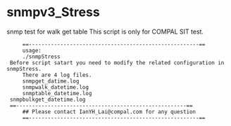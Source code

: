 # snmpv3_Stress
 snmp test for walk get table
This script is only for COMPAL SIT test.


         ==------------------------------------------------------==
         usage:
         ./snmpStress
	 Before script satart you need to modify the related configuration in snmpStress.
         There are 4 log files.
         snmpget_datime.log
         snmpwalk_datetime.log
         snmptable_datetime.log
	 snmpbulkget_datetime.log
	 ==------------------------------------------------------==
         ## Please contact IanYH_Lai@compal.com for any question
         ==------------------------------------------------------==


